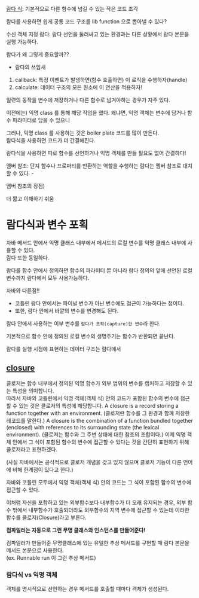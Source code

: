 


[람다 식](https://en.wikipedia.org/wiki/Lambda_expression): 기본적으로 다른 함수에 넘길 수 있는 작은 코드 조각

람다를 사용하면 쉽게 공통 코드 구조를 lib function 으로 뽑아낼 수 있다?

수신 객체 지정 람다: 람다 선언을 둘러싸고 있는 환경과는 다른 상황에서 람다 본문을 실행 가능하다.

람다가 왜 그렇게 중요할까??

- 람다의 쓰임새
1) callback: 특정 이벤트가 발생하면(함수 호출하면) 이 로직을 수행하자(handle)
2) calculate: 데이터 구조의 모든 원소에 이 연산을 적용하자!  

일련의 동작을 변수에 저장하거나 다른 함수로 넘겨야하는 경우가 자주 있다.

이전에는) 익명 class 를 통해 해당 작업을 했다. 왜냐면, 익명 객체는 변수에 담거나 함수 파라미터로 담을 수 있으니

그러나, 익명 class 를 사용하는 것은 boiler plate 코드를 많이 만든다.  
람다식을 사용하면 코드가 더 간결해진다.  

람다식을 사용하면 따로 함수를 선언하거나 익명 객체를 만들 필요도 없어 간결하다!  

멤버 참조: 단지 함수나 프로퍼티를 반환하는 역할을 수행하는 람다는 멤버 참조로 대치할 수 있다. - 

멤버 참조의 장점)

더 짧고 이해하기 쉬움

# 람다식과 변수 포획

자바 메서드 안에서 익명 클래스 내부에서 메서드의 로컬 변수를 익명 클래스 내부에 사용할 수 있다.  
람다 또한 동일하다.  

람다를 함수 안에서 정의하면 함수의 파라미터 뿐 아니라 람다 정의의 앞에 선언된 로컬 변수까지 람다에서 모두 사용가능하다.  

자바와 다른점!!
- 코틀린 람다 안에서는 파이널 변수가 아닌 변수에도 접근이 가능하다는 점이다.  
- 또한, 람다 안에서 바깥의 변수를 변경해도 된다.  

람다 안에서 사용하는 이부 변수를 `람다가 포획(capture)한 변수`라 한다.  

기본적으로 함수 안에 정의된 로컬 변수의 생명주기는 함수가 반환되면 끝난다.  

람다를 실행 시점에 표현하는 데이터 구조는 람다에서 

## [closure](https://en.wikipedia.org/wiki/Closure_(computer_programming))

클로저는 함수 내부에서 정의된 익명 함수가 외부 범위의 변수를 캡처하고 저장할 수 있는 특성을 의미합니다.  
따라서 자바와 코틀린에서 익명 객체(객체 식) 안의 코드가 포함된 함수의 변수에 접근할 수 있는 것은 클로저의 특성에 해당합니다.
A closure is a record storing a function together with an environment.
(클로저란 함수를 그 환경과 함께 저장한 레코드를 말한다.)
A closure is the combination of a function bundled together (enclosed) with references to its surrounding state (the lexical environment).
(클로저는 함수와 그 주변 상태에 대한 참조의 조합이다.)
이제 익명 객체 안에서 그 식이 포함된 함수의 변수에 접근할 수 있다는 것을 간단히 표현하기 위해 클로저라고 표현하겠다.

(사실 자바에서는 공식적으로 클로저 개념을 갖고 있지 않으며  클로저 기능이 다른 언어에 비해 한계점이 있다고 한다.)

자바와 코틀린 모두에서 익명 객체(객체 식) 안의 코드는 그 식이 포함된 함수의 변수에 접근할 수 있다.

이처럼 자신을 포함하고 있는 외부함수보다 내부함수가 더 오래 유지되는 경우, 외부 함수 밖에서 내부함수가 호출되더라도 외부함수의 지역 변수에 접근할 수 있는데 이러한 함수를 클로저(Closure)라고 부른다.


**컴파일러는 자동으로 그런 무명 클래스와 인스턴스를 만들어준다!**  

컴파일러가 만들어준 무명클래스에 있는 유일한 추상 메서드를 구현할 때 람다 본문을 메서드 본문으로 사용한다.  
(ex. Runnable run 이 그런 추상 메서드)  

### 람다식 vs 익명 객체  

객체를 명시적으로 선언하는 경우 메서드를 호출할 때마다 객체가 생성된다.  





